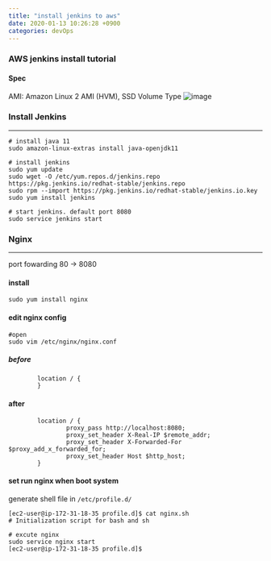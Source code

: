 ```yaml
---
title: "install jenkins to aws"
date: 2020-01-13 10:26:28 +0900
categories: devOps
---
```


### AWS jenkins install tutorial 

#### Spec 
AMI:            Amazon Linux 2 AMI (HVM), SSD Volume Type
![image](https://user-images.githubusercontent.com/32765822/72327382-5093b900-36f4-11ea-8611-ed81da5bc4fd.png?s=100)

### Install Jenkins 
---

```
# install java 11 
sudo amazon-linux-extras install java-openjdk11

# install jenkins 
sudo yum update
sudo wget -O /etc/yum.repos.d/jenkins.repo https://pkg.jenkins.io/redhat-stable/jenkins.repo
sudo rpm --import https://pkg.jenkins.io/redhat-stable/jenkins.io.key
sudo yum install jenkins

# start jenkins. default port 8080
sudo service jenkins start
```

### Nginx 
---
port fowarding 80 -> 8080

#### install 
```
sudo yum install nginx
```

#### edit nginx config
```
#open 
sudo vim /etc/nginx/nginx.conf
```
##### before 
```
        location / {
        }
```
#### after 
```
        location / {
                proxy_pass http://localhost:8080;
                proxy_set_header X-Real-IP $remote_addr;
                proxy_set_header X-Forwarded-For $proxy_add_x_forwarded_for;
                proxy_set_header Host $http_host;
        }
```

#### set run nginx when boot system 

generate shell file in `/etc/profile.d/`
```
[ec2-user@ip-172-31-18-35 profile.d]$ cat nginx.sh
# Initialization script for bash and sh

# excute nginx
sudo service nginx start
[ec2-user@ip-172-31-18-35 profile.d]$
```



